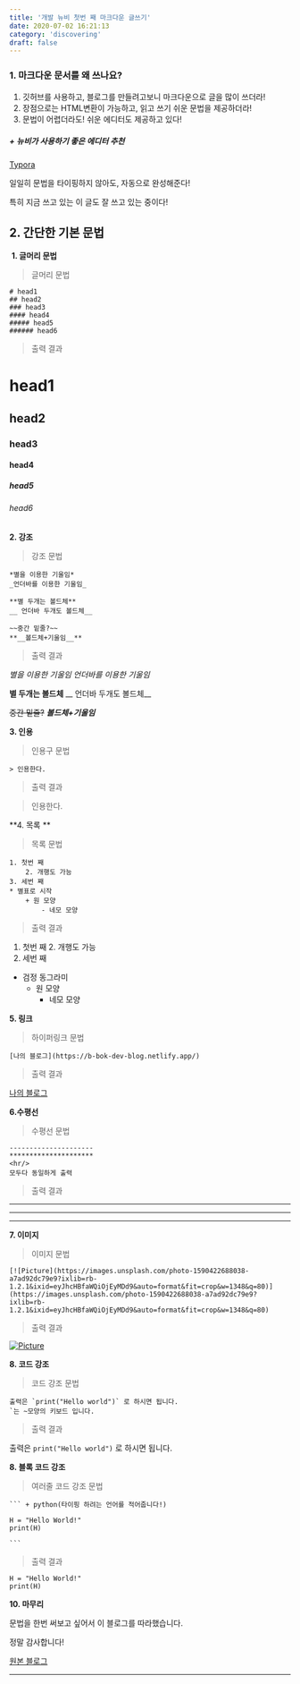 ```yaml
---
title: '개발 뉴비 첫번 째 마크다운 글쓰기'
date: 2020-07-02 16:21:13
category: 'discovering'
draft: false
---
```


### 1. 마크다운 문서를 왜 쓰나요?

1. 깃허브를 사용하고, 블로그를 만들려고보니 마크다운으로 글을 많이 쓰더라!
2. 장점으로는 HTML변환이 가능하고, 읽고 쓰기 쉬운 문법을 제공하더라!
3. 문법이 어렵더라도! 쉬운 에디터도 제공하고 있다!

##### **+ 뉴비가 사용하기 좋은 에디터 추천**

[Typora](https://typora.io)

일일히 문법을 타이핑하지 않아도, 자동으로 완성해준다! 

특히 지금 쓰고 있는 이 글도 잘 쓰고 있는 중이다!



## 2. 간단한 기본 문법

​	**1. 글머리 문법** 

> 글머리 문법 

``` # 헤드라인
# head1
## head2
### head3
#### head4
##### head5
###### head6
```

> 출력 결과

# head1

## head2

### head3

#### head4

##### head5

###### head6



**2.  강조** 

> 강조 문법 

``` # 헤드라인
*별을 이용한 기울임*
_언더바를 이용한 기울임_

**별 두개는 볼드체**
__ 언더바 두개도 볼드체__

~~중간 밑줄?~~
**__볼드체+기울임__**

```

> 출력 결과

*별을 이용한 기울임*
_언더바를 이용한 기울임_

**별 두개는 볼드체**
__ 언더바 두개도 볼드체__

~~중간 밑줄?~~
**_볼드체+기울임_**



**3. 인용**

> 인용구 문법

``` # 헤드라인
> 인용한다.
```

> 출력 결과

> 인용한다.



**4. 목록 **

> 목록 문법

``` # 헤드라인
1. 첫번 째
	2. 개행도 가능
3. 세번 째
* 별표로 시작
	+ 원 모양
		- 네모 모양
```

> 출력 결과

1. 첫번 째
   2. 개행도 가능
2. 세번 째

* 검정 동그라미
  + 원 모양
    - 네모 모양



**5. 링크**

> 하이퍼링크 문법

``` # 헤드라인
[나의 블로그](https://b-bok-dev-blog.netlify.app/)
```

> 출력 결과

[나의 블로그](https://b-bok-dev-blog.netlify.app/)



**6.수평선**

> 수평선 문법

``` # 헤드라인
---------------------
*********************
<hr/>
모두다 동일하게 출력
```

> 출력 결과

---------------------

*********************

<hr/>

**7. 이미지**

> 이미지 문법

```
[![Picture](https://images.unsplash.com/photo-1590422688038-a7ad92dc79e9?ixlib=rb-1.2.1&ixid=eyJhcHBfaWQiOjEyMDd9&auto=format&fit=crop&w=1348&q=80)](https://images.unsplash.com/photo-1590422688038-a7ad92dc79e9?ixlib=rb-1.2.1&ixid=eyJhcHBfaWQiOjEyMDd9&auto=format&fit=crop&w=1348&q=80)
```

> 출력 결과

[![Picture](https://images.unsplash.com/photo-1590422688038-a7ad92dc79e9?ixlib=rb-1.2.1&ixid=eyJhcHBfaWQiOjEyMDd9&auto=format&fit=crop&w=1348&q=80)](https://images.unsplash.com/photo-1590422688038-a7ad92dc79e9?ixlib=rb-1.2.1&ixid=eyJhcHBfaWQiOjEyMDd9&auto=format&fit=crop&w=1348&q=80)



**8. 코드 강조**

> 코드 강조 문법

``` # 헤드라인
출력은 `print("Hello world")` 로 하시면 됩니다.
`는 ~모양의 키보드 입니다.
```

> 출력 결과

출력은 `print("Hello world")` 로 하시면 됩니다.



**8. 블록 코드 강조**

> 여러줄 코드 강조 문법

``` # 헤드라인
​``` + python(타이핑 하려는 언어를 적어줍니다!)

H = "Hello World!"
print(H)

​```
```

> 출력 결과

``` python(타이핑 하려는 언어를 적어줍니다!)
H = "Hello World!"
print(H)

```



**10. 마무리**

문법을 한번 써보고 싶어서 이 블로그를 따라했습니다.

정말 감사합니다!

[원본 블로그](https://velog.io/@devseunggwan/%EB%A7%88%ED%81%AC%EB%8B%A4%EC%9A%B4Markdown-%EC%82%AC%EC%9A%A9%EB%B2%95-%EB%B0%8F-%EB%A7%88%ED%81%AC%EB%8B%A4%EC%9A%B4-%EC%97%90%EB%94%94%ED%84%B0-%EB%A6%AC%EB%B7%B0)


---
